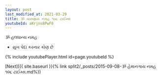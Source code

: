 ```yaml
---
layout: post
last_modified_at: 2021-03-29
title: ૐ વારુણાય નમહ ૧૦૮ ટાઈમ્સ
youtubeId: aKrjnsBPwF0
---
```

 
 
 ૐ હલધાન્ય નમહ  
 
 -  સુખ પેદા કરનાર કોણ છે 
 
  
 
  
 
 
 
 
 
 


{% include youtubePlayer.html id=page.youtubeId %}
 
[Next]({{ site.baseurl }}{% link  split2/_posts/2015-09-08-ૐ હેમાનગાય નમહ ૧૦૮ ટાઈમ્સ.md%})
 
